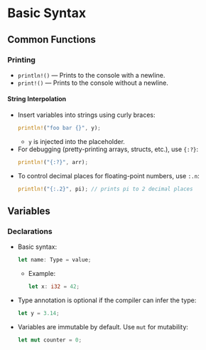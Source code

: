 # Basic Syntax

## Common Functions

### Printing

- `println!()` — Prints to the console with a newline.
- `print!()` — Prints to the console without a newline.

#### String Interpolation

- Insert variables into strings using curly braces:
    ```rust
    println!("foo bar {}", y);
    ```
    - `y` is injected into the placeholder.
- For debugging (pretty-printing arrays, structs, etc.), use `{:?}`:
    ```rust
    println!("{:?}", arr);
    ```
- To control decimal places for floating-point numbers, use `:.n`:
    ```rust
    println!("{:.2}", pi); // prints pi to 2 decimal places
    ```

## Variables

### Declarations

- Basic syntax:
    ```rust
    let name: Type = value;
    ```
    - Example:
        ```rust
        let x: i32 = 42;
        ```
- Type annotation is optional if the compiler can infer the type:
    ```rust
    let y = 3.14;
    ```
- Variables are immutable by default. Use `mut` for mutability:
    ```rust
    let mut counter = 0;
    ```